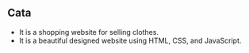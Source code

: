 ## Cata
* It is a shopping website for selling clothes.
* It is a beautiful designed website using HTML, CSS, and JavaScript. 
